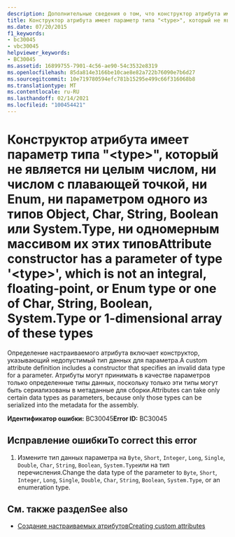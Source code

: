 ```yaml
---
description: Дополнительные сведения о том, что конструктор атрибута имеет параметр типа " <type> ", который не является целым числом, типом с плавающей запятой или перечислением, либо одним из типов char, String, Boolean, System. Type или многомерным массивом этих видов
title: Конструктор атрибута имеет параметр типа "<type>", который не является ни целым числом, ни числом с плавающей точкой, ни Enum, ни параметром одного из типов Object, Char, String, Boolean или System.Type, ни одномерным массивом их этих типов
ms.date: 07/20/2015
f1_keywords:
- bc30045
- vbc30045
helpviewer_keywords:
- BC30045
ms.assetid: 16899755-7901-4c56-ae90-54c3532e8319
ms.openlocfilehash: 85da814e3166be10cae8e82a722b76090e7b6d27
ms.sourcegitcommit: 10e719780594efc781b15295e499c66f316068b8
ms.translationtype: MT
ms.contentlocale: ru-RU
ms.lasthandoff: 02/14/2021
ms.locfileid: "100454421"
---
```

# <a name="attribute-constructor-has-a-parameter-of-type-type-which-is-not-an-integral-floating-point-or-enum-type-or-one-of-char-string-boolean-systemtype-or-1-dimensional-array-of-these-types"></a><span data-ttu-id="22478-103">Конструктор атрибута имеет параметр типа "\<type>", который не является ни целым числом, ни числом с плавающей точкой, ни Enum, ни параметром одного из типов Object, Char, String, Boolean или System.Type, ни одномерным массивом их этих типов</span><span class="sxs-lookup"><span data-stu-id="22478-103">Attribute constructor has a parameter of type '\<type>', which is not an integral, floating-point, or Enum type or one of Char, String, Boolean, System.Type or 1-dimensional array of these types</span></span>

<span data-ttu-id="22478-104">Определение настраиваемого атрибута включает конструктор, указывающий недопустимый тип данных для параметра.</span><span class="sxs-lookup"><span data-stu-id="22478-104">A custom attribute definition includes a constructor that specifies an invalid data type for a parameter.</span></span> <span data-ttu-id="22478-105">Атрибуты могут принимать в качестве параметров только определенные типы данных, поскольку только эти типы могут быть сериализованы в метаданные для сборки.</span><span class="sxs-lookup"><span data-stu-id="22478-105">Attributes can take only certain data types as parameters, because only those types can be serialized into the metadata for the assembly.</span></span>  
  
 <span data-ttu-id="22478-106">**Идентификатор ошибки:** BC30045</span><span class="sxs-lookup"><span data-stu-id="22478-106">**Error ID:** BC30045</span></span>  
  
## <a name="to-correct-this-error"></a><span data-ttu-id="22478-107">Исправление ошибки</span><span class="sxs-lookup"><span data-stu-id="22478-107">To correct this error</span></span>  
  
1. <span data-ttu-id="22478-108">Измените тип данных параметра на `Byte`, `Short`, `Integer`, `Long`, `Single`, `Double`, `Char`, `String`, `Boolean`, `System.Type`или на тип перечисления.</span><span class="sxs-lookup"><span data-stu-id="22478-108">Change the data type of the parameter to `Byte`, `Short`, `Integer`, `Long`, `Single`, `Double`, `Char`, `String`, `Boolean`, `System.Type`, or an enumeration type.</span></span>  
  
## <a name="see-also"></a><span data-ttu-id="22478-109">См. также раздел</span><span class="sxs-lookup"><span data-stu-id="22478-109">See also</span></span>

- [<span data-ttu-id="22478-110">Создание настраиваемых атрибутов</span><span class="sxs-lookup"><span data-stu-id="22478-110">Creating custom attributes</span></span>](../programming-guide/concepts/attributes/creating-custom-attributes.md)
